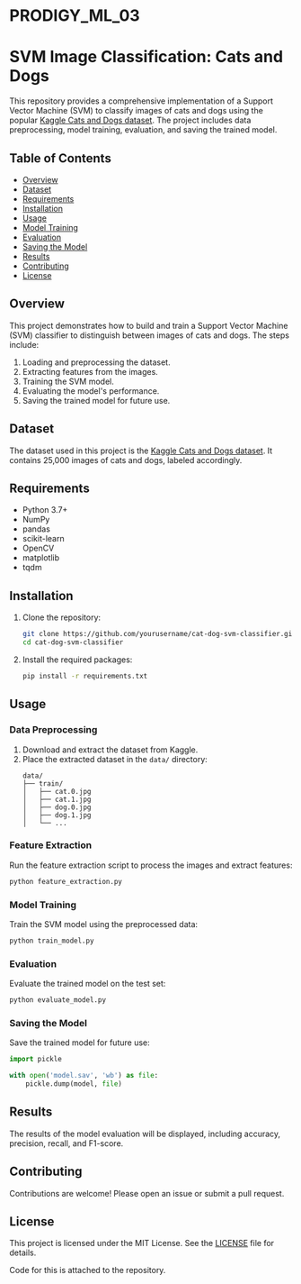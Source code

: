 # PRODIGY_ML_03
# SVM Image Classification: Cats and Dogs

This repository provides a comprehensive implementation of a Support Vector Machine (SVM) to classify images of cats and dogs using the popular [Kaggle Cats and Dogs dataset](https://www.kaggle.com/c/dogs-vs-cats/data). The project includes data preprocessing, model training, evaluation, and saving the trained model.

## Table of Contents

- [Overview](#overview)
- [Dataset](#dataset)
- [Requirements](#requirements)
- [Installation](#installation)
- [Usage](#usage)
- [Model Training](#model-training)
- [Evaluation](#evaluation)
- [Saving the Model](#saving-the-model)
- [Results](#results)
- [Contributing](#contributing)
- [License](#license)

## Overview

This project demonstrates how to build and train a Support Vector Machine (SVM) classifier to distinguish between images of cats and dogs. The steps include:
1. Loading and preprocessing the dataset.
2. Extracting features from the images.
3. Training the SVM model.
4. Evaluating the model's performance.
5. Saving the trained model for future use.

## Dataset

The dataset used in this project is the [Kaggle Cats and Dogs dataset](https://www.kaggle.com/c/dogs-vs-cats/data). It contains 25,000 images of cats and dogs, labeled accordingly.

## Requirements

- Python 3.7+
- NumPy
- pandas
- scikit-learn
- OpenCV
- matplotlib
- tqdm

## Installation

1. Clone the repository:
   ```bash
   git clone https://github.com/yourusername/cat-dog-svm-classifier.git
   cd cat-dog-svm-classifier
   ```

2. Install the required packages:
   ```bash
   pip install -r requirements.txt
   ```

## Usage

### Data Preprocessing

1. Download and extract the dataset from Kaggle.
2. Place the extracted dataset in the `data/` directory:
   ```
   data/
   ├── train/
   │   ├── cat.0.jpg
   │   ├── cat.1.jpg
   │   ├── dog.0.jpg
   │   ├── dog.1.jpg
   │   └── ...
   ```

### Feature Extraction

Run the feature extraction script to process the images and extract features:
```bash
python feature_extraction.py
```

### Model Training

Train the SVM model using the preprocessed data:
```bash
python train_model.py
```

### Evaluation

Evaluate the trained model on the test set:
```bash
python evaluate_model.py
```

### Saving the Model

Save the trained model for future use:
```python
import pickle

with open('model.sav', 'wb') as file:
    pickle.dump(model, file)
```

## Results

The results of the model evaluation will be displayed, including accuracy, precision, recall, and F1-score.

## Contributing

Contributions are welcome! Please open an issue or submit a pull request.

## License

This project is licensed under the MIT License. See the [LICENSE](LICENSE) file for details.

Code for this is attached to the repository.


